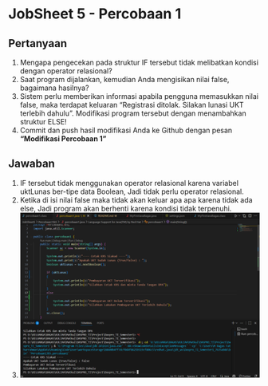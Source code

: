 # JobSheet 5 - Percobaan 1

## Pertanyaan 

 1. Mengapa pengecekan pada struktur IF tersebut tidak melibatkan kondisi dengan
    operator relasional?
 2. Saat program dijalankan, kemudian Anda mengisikan nilai false, bagaimana hasilnya?
 3. Sistem perlu memberikan informasi apabila pengguna memasukkan nilai false, maka
    terdapat keluaran “Registrasi ditolak. Silakan lunasi UKT terlebih dahulu”. Modifikasi
    program tersebut dengan menambahkan struktur ELSE!
 4. Commit dan push hasil modifikasi Anda ke Github dengan pesan **“Modifikasi
    Percobaan 1”**

## Jawaban

 1. IF tersebut tidak menggunakan operator relasional karena variabel uktLunas ber-tipe data Boolean, Jadi tidak perlu  operator relasional.
 2. Ketika di isi nilai false maka tidak akan keluar apa apa karena tidak ada else, Jadi program akan berhenti karena   kondisi tidak terpenuhi.
 3. ![Foto If else](img/ifElse.png)

  

 